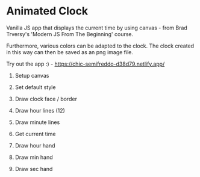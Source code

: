 # Animated Clock

Vanilla JS app that displays the current time by using canvas  - from Brad Trversy's 'Modern JS From The Beginning' course.

Furthermore, various colors can be adapted to the clock. The clock created in this way can then be saved as an png image file.

Try out the app :) - https://chic-semifreddo-d38d79.netlify.app/

1. Setup canvas

2. Set default style

3. Draw clock face / border

4. Draw hour lines (12)

5. Draw minute lines

6. Get current time

7. Draw hour hand

8. Draw min hand

9. Draw sec hand

